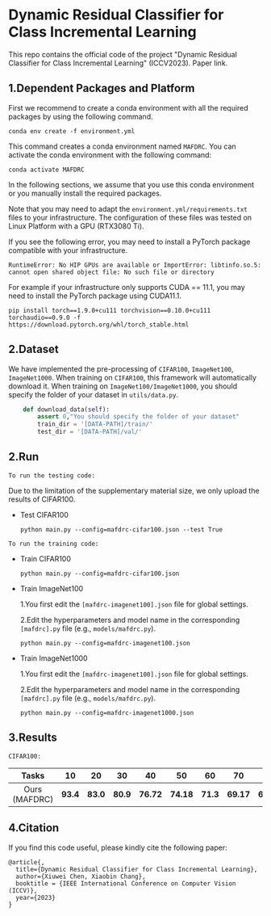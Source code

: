 
# Dynamic Residual Classifier for Class Incremental Learning

This repo contains the official code of the project "Dynamic Residual Classifier for Class Incremental Learning" (ICCV2023).
Paper link.

## 1.Dependent Packages and Platform

First we recommend to create a conda environment with all the required packages by using the following command.

```
conda env create -f environment.yml
```

This command creates a conda environment named `MAFDRC`. You can activate the conda environment with the following command:

```
conda activate MAFDRC
```

In the following sections, we assume that you use this conda environment or you manually install the required packages.

Note that you may need to adapt the `environment.yml/requirements.txt` files to your infrastructure. The configuration of these files was tested on Linux Platform with a GPU (RTX3080 Ti).

If you see the following error, you may need to install a PyTorch package compatible with your infrastructure.

```
RuntimeError: No HIP GPUs are available or ImportError: libtinfo.so.5: cannot open shared object file: No such file or directory
```

For example if your infrastructure only supports CUDA == 11.1, you may need to install the PyTorch package using CUDA11.1.

```
pip install torch==1.9.0+cu111 torchvision==0.10.0+cu111 torchaudio==0.9.0 -f https://download.pytorch.org/whl/torch_stable.html
```

## 2.Dataset

We have implemented the pre-processing of `CIFAR100`, `ImageNet100`, `ImageNet1000`. When training on `CIFAR100`, this framework will automatically download it. When training on `ImageNet100/ImageNet1000`, you should specify the folder of your dataset in `utils/data.py`.

```python
    def download_data(self):
        assert 0,"You should specify the folder of your dataset"
        train_dir = '[DATA-PATH]/train/'
        test_dir = '[DATA-PATH]/val/'
```

## 2.Run

`To run the testing code:`

Due to the limitation of the supplementary material size, we only upload the results of CIFAR100.

- Test CIFAR100

    ```
    python main.py --config=mafdrc-cifar100.json --test True
    ```

`To run the training code:`

- Train CIFAR100

    ```
    python main.py --config=mafdrc-cifar100.json
    ```

- Train ImageNet100

    1.You first edit the `[mafdrc-imagenet100].json` file for global settings.

    2.Edit the hyperparameters and model name in the corresponding `[mafdrc].py` file (e.g., `models/mafdrc.py`).

    ```
    python main.py --config=mafdrc-imagenet100.json
    ```

- Train ImageNet1000

    1.You first edit the `[mafdrc-imagenet100].json` file for global settings.

    2.Edit the hyperparameters and model name in the corresponding `[mafdrc].py` file (e.g., `models/mafdrc.py`).

    ```
    python main.py --config=mafdrc-imagenet1000.json 
    ```        

## 3.Results

`CIFAR100:`

Tasks | 10 | 20 | 30 | 40 | 50 | 60 | 70 | 80 | 90 | 100 | Avg |
:---: | :---: | :---: | :---: | :---: | :---: | :---: | :---: | :---: | :---: | :---: | :---: |
Ours (MAFDRC) | **93.4** | **83.0** | **80.9** | **76.72** | **74.18** | **71.3** | **69.17** | **65.45** | **63.49** | **62.04** | **73.97**


## 4.Citation

If you find this code useful, please kindly cite the following paper:

```
@article{,
  title={Dynamic Residual Classifier for Class Incremental Learning},
  author={Xiuwei Chen, Xiaobin Chang},
  booktitle = {IEEE International Conference on Computer Vision (ICCV)},
  year={2023}
}
```
